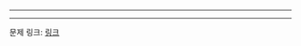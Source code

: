 ***

***
문제 링크: [링크](https://swexpertacademy.com/main/code/problem/problemDetail.do?problemLevel=2&contestProbId=AV5PyTLqAf4DFAUq&categoryId=AV5PyTLqAf4DFAUq&categoryType=CODE&problemTitle=&orderBy=PASS_RATE&selectCodeLang=ALL&select-1=2&pageSize=10&pageIndex=1)
